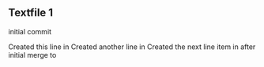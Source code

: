 ## Textfile 1

initial commit

Created this line in <branch1>
Created another line in <branch1>
Created the next line item in <branch1> after initial merge to <main>
